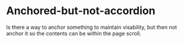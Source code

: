 # Anchored-but-not-accordion
 Is there a way to anchor something to maintain visability, but then not anchor it so the contents can be within the page scroll. 
